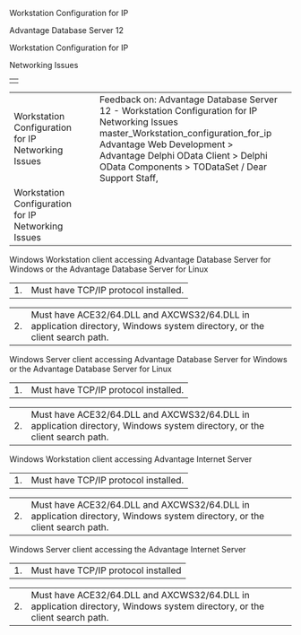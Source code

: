 Workstation Configuration for IP




Advantage Database Server 12  

Workstation Configuration for IP

Networking Issues

|  |
| --- |
|  |

|  |  |  |  |  |
| --- | --- | --- | --- | --- |
| Workstation Configuration for IP  Networking Issues |  |  | Feedback on: Advantage Database Server 12 - Workstation Configuration for IP Networking Issues master\_Workstation\_configuration\_for\_ip Advantage Web Development > Advantage Delphi OData Client > Delphi OData Components > TODataSet / Dear Support Staff, |  |
| Workstation Configuration for IP  Networking Issues |  |  |  |  |

Windows Workstation client accessing Advantage Database Server for Windows or the Advantage Database Server for Linux

|  |  |
| --- | --- |
| 1. | Must have TCP/IP protocol installed. |

|  |  |
| --- | --- |
| 2. | Must have ACE32/64.DLL and AXCWS32/64.DLL in application directory, Windows system directory, or the client search path. |

Windows Server client accessing Advantage Database Server for Windows or the Advantage Database Server for Linux

|  |  |
| --- | --- |
| 1. | Must have TCP/IP protocol installed. |

|  |  |
| --- | --- |
| 2. | Must have ACE32/64.DLL and AXCWS32/64.DLL in application directory, Windows system directory, or the client search path. |

Windows Workstation client accessing Advantage Internet Server

|  |  |
| --- | --- |
| 1. | Must have TCP/IP protocol installed. |

|  |  |
| --- | --- |
| 2. | Must have ACE32/64.DLL and AXCWS32/64.DLL in application directory, Windows system directory, or the client search path. |

Windows Server client accessing the Advantage Internet Server

|  |  |
| --- | --- |
| 1. | Must have TCP/IP protocol installed |

|  |  |
| --- | --- |
| 2. | Must have ACE32/64.DLL and AXCWS32/64.DLL in application directory, Windows system directory, or the client search path. |